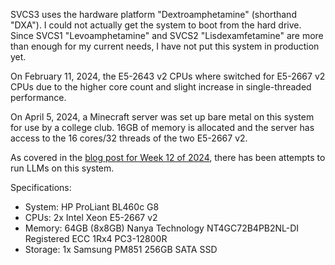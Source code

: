 SVCS3 uses the hardware platform "Dextroamphetamine" (shorthand "DXA"). I could not actually get the system to boot from the hard drive. Since SVCS1 "Levoamphetamine" and SVCS2 "Lisdexamfetamine" are more than enough for my current needs, I have not put this system in production yet.

On February 11, 2024, the E5-2643 v2 CPUs where switched for E5-2667 v2 CPUs due to the higher core count and slight increase in single-threaded performance. 

On April 5, 2024, a Minecraft server was set up bare metal on this system for use by a college club. 16GB of memory is allocated and the server has access to the 16 cores/32 threads of the two E5-2667 v2.

As covered in the [blog post for Week 12 of 2024](../../blog/15/), there has been attempts to run LLMs on this system.

Specifications:

- System: HP ProLiant BL460c G8
- CPUs: 2x Intel Xeon E5-2667 v2
- Memory: 64GB (8x8GB) Nanya Technology NT4GC72B4PB2NL-DI Registered ECC 1Rx4 PC3-12800R
- Storage: 1x Samsung PM851 256GB SATA SSD
